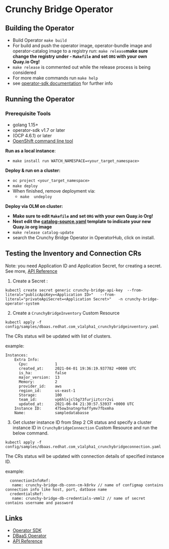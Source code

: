 # Crunchy Bridge Operator

## Building the Operator
- Build Operator `make build`
- For build and push the operator image, operator-bundle image and operator-catalog image to a registry run:  `make release`**make sure change the registry under -  `Makefile` and set `ORG` with your own Quay.io Org!**
- `make release` is commented out while the release process is being considered
- For more make commands run `make help`
- see [operator-sdk documentation](https://sdk.operatorframework.io/docs/building-operators/golang/tutorial/) for further info

## Running the Operator

### Prerequisite Tools

* golang 1.15+
* operator-sdk v1.7 or later
* (OCP 4.6.1) or later 
* [OpenShift command line tool](https://developers.redhat.com/openshift/command-line-tools)

**Run as a local instance**:

- `make install run WATCH_NAMESPACE=<your_target_namespace>`

**Deploy & run on a cluster:**
- `oc project <your_target_namespace>`
- `make deploy`
- When finished, remove deployment via:
    - `make  undeploy`

**Deploy via OLM on cluster:**
- **Make sure to edit `Makefile` and set `ORG` with your own Quay.io Org!**
- **Next edit the [catalog-source.yaml](config/samples/catalog-source.yaml) template to indicate your new Quay.io org image**  
- `make release catalog-update`
- search the Crunchy Bridge Operator in OperatorHub, click on install.

## Testing the Inventory and Connection CRs  

Note: you need Application ID and Application Secret, for creating a secret. See more, [API Reference](https://docs.crunchybridge.com/api/getting_started)

1. Create a Secret :
```
kubectl create secret generic crunchy-bridge-api-key  --from-literal="publicApiKey=<Application ID>"   --from-literal="privateApiSecret=<Application Secret>"   -n crunchy-bridge-operator-system
```
2. Create a `CrunchyBridgeInventory` Custom Resource
```
kubectl apply -f config/samples/dbaas.redhat.com_v1alpha1_crunchybridgeinventory.yaml
```
The CRs status will be updated with list of clusters.

example: 
```
Instances:
    Extra Info:
      Cpu:            1
      created_at:     2021-04-01 19:36:19.937782 +0000 UTC
      is_ha:          false
      major_version:  13
      Memory:         2
      provider_id:    aws
      region_id:      us-east-1
      Storage:        100
      team_id:        vp6hlxjcl5g73furjiztcrr2vi
      updated_at:     2021-06-04 21:30:57.53937 +0000 UTC
    Instance ID:      475ow3natngrhaffymv7fbxmha
    Name:             sampledatabasse

```
3. Get cluster instance ID from Step 2 CR status and specify a cluster instance ID in `CrunchyBridgeConnection` Custom Resource and run the below command.
  ```
  kubectl apply -f config/samples/dbaas.redhat.com_v1alpha1_crunchybridgeconnection.yaml
 ``` 
The CRs status will be updated with connection details of specified instance ID. 

example:
```
  connectionInfoRef:
   name: crunchy-bridge-db-conn-cm-k8rkv // name of configmap contains connection info like host, port, datbase name
  credentialsRef:
   name: crunchy-bridge-db-credentials-vmml2 // name of secret contains username and password
```
## Links

* [Operator SDK](https://github.com/operator-framework/operator-sdk)
* [DBaaS Operator](https://github.com/RHEcosystemAppEng/dbaas-operator)
* [API Reference](https://docs.crunchybridge.com/api/getting_started)